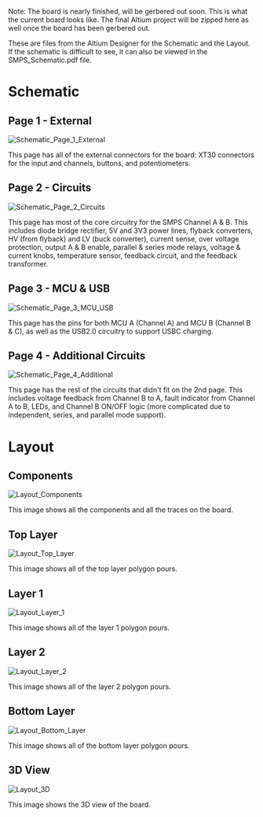 Note: The board is nearly finished, will be gerbered out soon. This is what the current board looks like. The final Altium project will be zipped here as well once the board has been gerbered out.

These are files from the Altium Designer for the Schematic and the Layout. If the schematic is difficult to see, it can also be viewed in the SMPS_Schematic.pdf file. 

# Schematic
## Page 1 - External
![Schematic_Page_1_External](/Altium%20Designer%20Files/Altium%20Images/Schematic_Page_1_External.png)

This page has all of the external connectors for the board: XT30 connectors for the input and channels, buttons, and potentiometers.

## Page 2 - Circuits
![Schematic_Page_2_Circuits](/Altium%20Designer%20Files/Altium%20Images/Schematic_Page_2_Circuits.png)

This page has most of the core circuitry for the SMPS Channel A & B. This includes diode bridge rectifier, 5V and 3V3 power lines, flyback converters, HV (from flyback) and LV (buck converter), current sense, over voltage protection, output A & B enable, parallel & series mode relays, voltage & current knobs, temperature sensor, feedback circuit, and the feedback transformer.

## Page 3 - MCU & USB
![Schematic_Page_3_MCU_USB](/Altium%20Designer%20Files/Altium%20Images/Schematic_Page_3_MCU_USB.png)

This page has the pins for both MCU A (Channel A) and MCU B (Channel B & C), as well as the USB2.0 circuitry to support USBC charging.

## Page 4 - Additional Circuits
![Schematic_Page_4_Additional](/Altium%20Designer%20Files/Altium%20Images/Schematic_Page_4_Additional.png)

This page has the rest of the circuits that didn't fit on the 2nd page. This includes voltage feedback from Channel B to A, fault indicator from Channel A to B, LEDs, and Channel B ON/OFF logic (more complicated due to independent, series, and parallel mode support).

# Layout
## Components 
![Layout_Components](/Altium%20Designer%20Files/Altium%20Images/Layout_Components.png)

This image shows all the components and all the traces on the board.

## Top Layer
![Layout_Top_Layer](/Altium%20Designer%20Files/Altium%20Images/Layout_Top_Layer.png)

This image shows all of the top layer polygon pours.

## Layer 1
![Layout_Layer_1](/Altium%20Designer%20Files/Altium%20Images/Layout_Layer_1.png)

This image shows all of the layer 1 polygon pours.

## Layer 2
![Layout_Layer_2](/Altium%20Designer%20Files/Altium%20Images/Layout_Layer_2.png)

This image shows all of the layer 2 polygon pours.

## Bottom Layer
![Layout_Bottom_Layer](/Altium%20Designer%20Files/Altium%20Images/Layout_Bottom_Layer.png)

This image shows all of the bottom layer polygon pours.

## 3D View
![Layout_3D](/Altium%20Designer%20Files/Altium%20Images/Layout_3D.png)

This image shows the 3D view of the board.